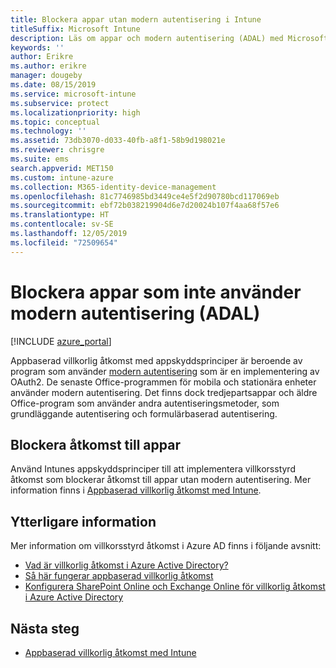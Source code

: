 ```yaml
---
title: Blockera appar utan modern autentisering i Intune
titleSuffix: Microsoft Intune
description: Läs om appar och modern autentisering (ADAL) med Microsoft Intune.
keywords: ''
author: Erikre
ms.author: erikre
manager: dougeby
ms.date: 08/15/2019
ms.service: microsoft-intune
ms.subservice: protect
ms.localizationpriority: high
ms.topic: conceptual
ms.technology: ''
ms.assetid: 73db3070-d033-40fb-a8f1-58b9d198021e
ms.reviewer: chrisgre
ms.suite: ems
search.appverid: MET150
ms.custom: intune-azure
ms.collection: M365-identity-device-management
ms.openlocfilehash: 81c7746985bd3449ce4e5f2d90780bcd117069eb
ms.sourcegitcommit: ebf72b038219904d6e7d20024b107f4aa68f57e6
ms.translationtype: HT
ms.contentlocale: sv-SE
ms.lasthandoff: 12/05/2019
ms.locfileid: "72509654"
---
```

# <a name="block-apps-that-dont-use-modern-authentication-adal"></a>Blockera appar som inte använder modern autentisering (ADAL)

[!INCLUDE [azure_portal](../includes/azure_portal.md)]

Appbaserad villkorlig åtkomst med appskyddsprinciper är beroende av program som använder [modern autentisering](https://support.office.com/article/Using-Office-365-modern-authentication-with-Office-clients-776c0036-66fd-41cb-8928-5495c0f9168a) som är en implementering av OAuth2. De senaste Office-programmen för mobila och stationära enheter använder modern autentisering. Det finns dock tredjepartsappar och äldre Office-program som använder andra autentiseringsmetoder, som grundläggande autentisering och formulärbaserad autentisering.

## <a name="block-access-to-apps"></a>Blockera åtkomst till appar

Använd Intunes appskyddsprinciper till att implementera villkorsstyrd åtkomst som blockerar åtkomst till appar utan modern autentisering. Mer information finns i [Appbaserad villkorlig åtkomst med Intune](app-based-conditional-access-intune.md).

## <a name="additional-information"></a>Ytterligare information

Mer information om villkorsstyrd åtkomst i Azure AD finns i följande avsnitt:
- [Vad är villkorlig åtkomst i Azure Active Directory?](https://docs.microsoft.com/azure/active-directory/conditional-access/overview)
- [Så här fungerar appbaserad villkorlig åtkomst](app-based-conditional-access-intune.md#how-app-based-conditional-access-works)
- [Konfigurera SharePoint Online och Exchange Online för villkorlig åtkomst i Azure Active Directory](https://docs.microsoft.com/azure/active-directory/conditional-access/conditional-access-for-exo-and-spo)

## <a name="next-steps"></a>Nästa steg

- [Appbaserad villkorlig åtkomst med Intune](app-based-conditional-access-intune.md)
